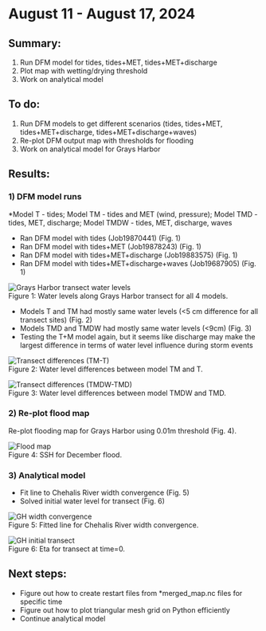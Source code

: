 # August 11 - August 17, 2024

## Summary:
1) Run DFM model for tides, tides+MET, tides+MET+discharge
2) Plot map with wetting/drying threshold
3) Work on analytical model

## To do:
1) Run DFM models to get different scenarios (tides, tides+MET, tides+MET+discharge, tides+MET+discharge+waves)
2) Re-plot DFM output map with thresholds for flooding
3) Work on analytical model for Grays Harbor

## Results:
### 1) DFM model runs
*Model T - tides; Model TM - tides and MET (wind, pressure); Model TMD - tides, MET, discharge; Model TMDW - tides, MET, discharge, waves

- Ran DFM model with tides (Job19870441) (Fig. 1)
- Ran DFM model with tides+MET (Job19878243) (Fig. 1)
- Ran DFM model with tides+MET+discharge (Job19883575) (Fig. 1)
- Ran DFM model with tides+MET+discharge+waves (Job19687905) (Fig. 1)

![Grays Harbor transect water levels](../Figures/081324meeting/GHtransect_wl_models.png)<br>
Figure 1: Water levels along Grays Harbor transect for all 4 models.<br>

- Models T and TM had mostly same water levels (<5 cm difference for all transect sites) (Fig. 2)
- Models TMD and TMDW had mostly same water levels (<9cm) (Fig. 3)
- Testing the T+M model again, but it seems like discharge may make the largest difference in terms of water level influence during storm events


![Transect differences (TM-T)](../Figures/081324meeting/GHtransect_wl_diff_tm-t.png)<br>
Figure 2: Water level differences between model TM and T.<br>

![Transect differences (TMDW-TMD)](../Figures/081324meeting/GHtransect_wl_diff_tmdw-tmd.png)<br>
Figure 3: Water level differences between model TMDW and TMD.<br>

### 2) Re-plot flood map
Re-plot flooding map for Grays Harbor using 0.01m threshold (Fig. 4).<br>

![Flood map](../Figures/081324meeting/DecStormFlood.gif)<br>
Figure 4: SSH for December flood.<br>

### 3) Analytical model
- Fit line to Chehalis River width convergence (Fig. 5)<br>
- Solved initial water level for transect (Fig. 6)<br>

![GH width convergence](../Figures/081324meeting/GH_widthconvergence.png)<br>
Figure 5: Fitted line for Chehalis River width convergence.<br>

![GH initial transect](../Figures/081324meeting/GHtransect_eta_t0.png)<br>
Figure 6: Eta for transect at time=0.<br>

## Next steps:
- Figure out how to create restart files from *merged_map.nc files for specific time
- Figure out how to plot triangular mesh grid on Python efficiently
- Continue analytical model